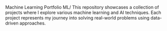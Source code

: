 Machine Learning Portfolio
ML/
This repository showcases a collection of projects where I explore various machine learning and AI techniques. Each project represents my journey into solving real-world problems using data-driven approaches.
